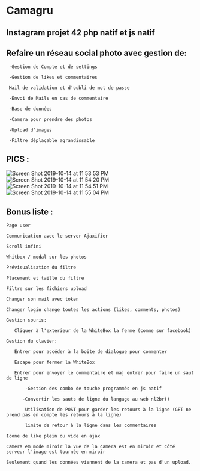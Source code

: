 # Camagru
## Instagram projet 42 php natif et js natif

## Refaire un réseau social photo avec gestion de:

` -Gestion de Compte et de settings`

` -Gestion de likes et commentaires`

` Mail de validation et d'oubli de mot de passe`

` -Envoi de Mails en cas de commentaire`

` -Base de données` 

` -Camera pour prendre des photos`

` -Upload d'images`

` -Filtre déplaçable agrandissable`

## PICS :

![Screen Shot 2019-10-14 at 11 53 53 PM](https://user-images.githubusercontent.com/44972661/66786309-37eee980-eee0-11e9-8652-7881a52b6980.png)
![Screen Shot 2019-10-14 at 11 54 20 PM](https://user-images.githubusercontent.com/44972661/66786362-5b199900-eee0-11e9-8b14-f27cd69419aa.png)
![Screen Shot 2019-10-14 at 11 54 51 PM](https://user-images.githubusercontent.com/44972661/66786363-5b199900-eee0-11e9-9267-ccc99e9f718d.png)
![Screen Shot 2019-10-14 at 11 55 04 PM](https://user-images.githubusercontent.com/44972661/66786364-5b199900-eee0-11e9-8913-72df082a27cc.png)

## Bonus liste : 

`Page user`

`Communication avec le server Ajaxifier`

`Scroll infini`

`Whitbox / modal sur les photos`

`Prévisualisation du filtre`

`Placement et taille du filtre`

`Filtre sur les fichiers upload`

`Changer son mail avec token`

`Changer login change toutes les actions (likes, comments, photos)`

`Gestion souris:`

`	Cliquer à l'exterieur de la WhiteBox la ferme (comme sur facebook)`

`Gestion du clavier:`

`	Entrer pour accéder à la boite de dialogue pour commenter`

`	Escape pour fermer la WhiteBox`

`	Entrer pour envoyer le commentaire et maj entrer pour faire un saut de ligne`

`		-Gestion des combo de touche programmés en js natif`

`		-Convertir les sauts de ligne du langage au web nl2br() `

`		Utilisation de POST pour garder les retours à la ligne (GET ne prend pas en compte les retours à la ligne)`

`		limite de retour à la ligne dans les commentaires`

`Icone de like plein ou vide en ajax`

`Camera em mode miroir la vue de la camera est en miroir et côté serveur l'image est tournée en miroir `

`Seulement quand les données viennent de la camera et pas d'un upload.`
